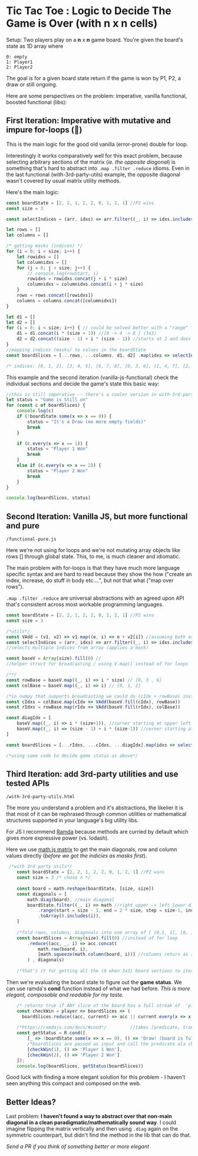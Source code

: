 # Tic Tac Toe : Logic to Decide The Game is Over (with n x n cells)



Setup: Two players play on a **n** x **n** game board. You're given the board's state as 1D array where

```
0: empty
1: Player1
2: Player2
```

The goal is for a given board state return if the game is won by P1, P2, a draw or still ongoing. 

Here are some perspectives on the problem: imperative, vanilla functional, boosted functional (libs):

## First Iteration: Imperative with mutative and impure for-loops (🤮)

This is the main logic for the good old vanilla (error-prone) double for loop.

Interestingly it works comparatively well for this exact problem, because selecting arbitrary sections of the matrix (*ie. the opposite diagonal*) is something that's hard to abstract into `.map .filter .reduce` idioms. Even in the last functional (with-3rd-party-utils) example, the opposite diagonal wasn't covered by usual matrix utility methods. 

Here's the main logic:

```javascript
const boardState = [2, 2, 1, 2, 2, 0, 1, 2, 1] //P2 wins
const size = 3

const selectIndices = (arr, idxs) => arr.filter((_, i) => idxs.includes(i))

let rows = []
let columns = []

/* getting masks (indices) */
for (i = 0; i < size; i++) {
    let rowidxs = []
    let columnidxs = []
    for (j = 0; j < size; j++) {
        // console.log(rowStart, i)
        rowidxs = rowidxs.concat(j + i * size)
        columnidxs = columnidxs.concat(i + j * size)
    }
    rows = rows.concat([rowidxs])
    columns = columns.concat([columnidxs])
}

let d1 = []
let d2 = []
for (i = 0; i < size; i++) { // could be solved better with a "range" function like in python
    d1 = d1.concat(i * (size + 1)) //[0 -> 4 -> 8 ] (3x3)
    d2 = d2.concat((size - 1) + i * (size - 1)) //starts at 2 and does steps of 2 (3x3)
}
//mapping indices (masks) to values in the boardState
const boardSlices = [...rows, ...columns, d1, d2] .map(idxs => selectIndices(boardState, idxs))

/* indices: [0, 1, 2], [3, 4, 5], [6, 7, 8], [0, 3, 6], [1, 4, 7], [2, 5, 8], [0, 4, 8], [2, 4, 6],];*/
```

This example and the second iteration (vanilla-js-functional) check the individual sections and decide the game's state this basic way:

```javascript
//this is still imperative -- there's a cooler version in with-3rd-party-utils
let status = "Game is Still on"
for (const c of boardSlices) {
    console.log(c)
    if (!boardState.some(x => x == 0)) {
        status = "It's a Draw (no more empty fields)"
        break
    }

    if (c.every(x => x == 1)) {
        status = "Player 1 Won"
        break
    }
    else if (c.every(x => x == 2)) {
        status = "Player 2 Won"
        break
    }
}

console.log(boardSlices, status)
```



## Second Iteration: Vanilla JS, but more functional and pure

`/functional-pure.js`

Here we're not using for loops and we're not mutating array objects like rows [] through global state. This, to me, is much cleaner and idiomatic. 

The main problem with for-loops is that they have much more language specific syntax and are hard to read because they show the how ("create an index, increase, do stuff in body etc....", but not that what ("map over rows"). 

`.map .filter .reduce` are universal abstractions with an agreed upon API that's consistent across most workable programming languages.

```javascript
const boardState = [2, 2, 1, 2, 2, 0, 1, 2, 1] //P2 wins
const size = 3

/*utils*/
const VAdd = (v1, v2) => v1.map((e, i) => e + v2[i]) //assuming both are arrays and equal length
const selectIndices = (arr, idxs) => arr.filter((_, i) => idxs.includes(i)) 
//selects multiple indices from array (applies a mask)

const baseV = Array(size).fill(0) //
//helper struct for broadcasting / using V.map() instead of for loops

/**/
const rowBase = baseV.map((_, i) => i * size) // [0, 3 , 6]
const colBase = baseV.map((_, i) => i) // [0, 1, 2]

/*in numpy that supports broadcasting we could do (cIdx + rowBase) instead of VAdd(baseV.fill(cIdx) */
const cIdxs = colBase.map(cIdx => VAdd(baseV.fill(cIdx), rowBase)) 
const rIdxs = rowBase.map(rIdx => VAdd(baseV.fill(rIdx), colBase))

const diagIdx = [
    baseV.map((_, i) => i * (size+1)), //corner starting at upper left
    baseV.map((_, i) => (size - 1) + i * (size-1)) //corner starting at upper right 
]

const boardSlices = [...rIdxs, ...cIdxs, ...diagIdx].map(idxs => selectIndices(boardState, idxs))

/*using same code to decide game status as above*/
```



## Third Iteration: add 3rd-party utilities and use tested APIs

`/with-3rd-party-utils.html`

The more you understand a problem and it's abstractions, the likelier it is that most of it can be rephrased through common utilities or mathematical structures supported in your language's big utility libs. 

For JS I recommend  [Ramda](https://ramdajs.com/docs/) because methods are curried by default which gives more expressive power (vs. lodash).

Here we use [math.js matrix](https://mathjs.org/docs/datatypes/matrices.html) to get the main diagonals, row and column values directly (*before we got the indicies as masks first*).

```javascript
 /*with 3rd party utils*/
    const boardState = [2, 2, 1, 2, 2, 0, 1, 2, 1] //P2 wins
    const size = 3 /* chose n */
    
    const board = math.reshape(boardState, [size, size])
    const diagonals = [
        math.diag(board), //main diagonal 
        boardState.filter((_, i) => math //right upper -> left lower diagonal
            .range(start = size - 1, end = 2 * size, step = size-1, includeEnd = true) /*indices*/
            .toArray().includes(i)),
    ]
    
    /*fold rows, columns, diagonals into one array of [ [0,1, 1], [0, 1, 2], ....] with length n*2 + 2*/
    const boardSlices = Array(size).fill(0) //instead of for loop
        .reduce((acc, _, i) => acc.concat(
            math.row(board, i),
            [math.squeeze(math.column(board, i))] //columns return as [1] [2] [3] so need extra processing
        ) , diagonals) 
         
    /*that's it for getting all the (8 when 3x3) board sections to iterate over*/
```

Then we're evaluating the board state to figure out the **game status**. We can use ramda's **cond** function instead of what we had before. *This is more elegant, composable and readable for my taste.*

```javascript
	/* returns true if ANY slice of the board has a full streak of  'player' */
    const checkWin = player => boardSlices => (
      boardSlices.reduce((acc, current) => acc || current.every(x => x == player), false))
    
    /*https://ramdajs.com/docs/#cond*/         //takes [predicate, transformation]
    const getStatus = R.cond([
        [_ => !boardState.some(x => x == 0), () => 'Draw! (board is full)'],
        /*boardSlices are passed as input and call the predicate ala checkWin(1)(boardSlices) => true/false*/
        [checkWin(1), () => 'Player 1 Won'],
        [checkWin(2), () => 'Player 2 Won']
    ]);
    console.log(boardSlices, getStatus(boardSlices))
```

Good luck with finding a more elegant solution for this problem - I haven't seen anything this compact and composed on the web.

## Better Ideas?

Last problem: **I haven't found a way to abstract over that non-main diagonal in a clean paradigmatic/mathematically sound way**. I could imagine flipping the matrix vertically and then using `.diag` again on the symmetric counterpart, but didn't find the method in the lib that can do that.

*Send a PR if you think of something better or more elegant*

